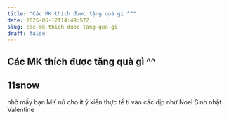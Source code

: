 ```yaml
---
title: "Các MK thích được tặng quà gì ^^"
date: 2025-06-12T14:49:57Z
slug: cac-mk-thich-duoc-tang-qua-gi
draft: false
---
```


## Các MK thích được tặng quà gì ^^

## 11snow

nhờ mấy bạn MK nữ cho ít ý kiến thực tế tí  vào các dịp như
Noel
Sinh nhật
Valentine